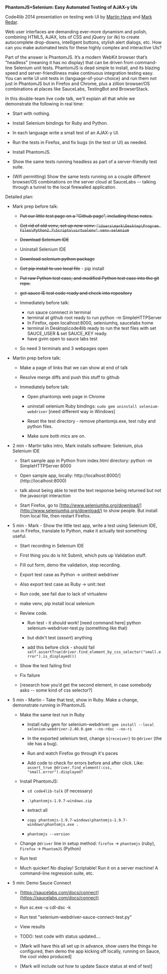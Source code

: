 **PhantomJS+Selenium: Easy Automated Testing of AJAX-y UIs**

Code4lib 2014 presentation on testing web UI by [Martin Haye](http://github.com/martinhaye) and [Mark Redar](http://github.com/mredar).

Web user interfaces are demanding ever-more dynamism and polish, combining HTML5, AJAX, lots of CSS and jQuery (or ilk) to create autocomplete drop-downs, intelligent buttons, stylish alert dialogs, etc. How can you make automated tests for these highly complex and interactive UIs?

Part of the answer is PhantomJS. It’s a modern WebKit browser that’s "headless" (meaning it has no display) that can be driven from command-line Selenium unit tests. PhantomJS is dead simple to install, and its blazing speed and server-friendliness make continuous integration testing easy. You can write UI unit tests in {language-of-your-choice} and run them not just in PhantomJS but in Firefox and Chrome, plus a zillion browser/OS combinations at places like SauceLabs, TestingBot and BrowserStack.

In this double-team live code talk, we’ll explain all that while we demonstrate the following in real time:

* Start with nothing.

* Install Selenium bindings for Ruby and Python.

* In each language write a small test of an AJAX-y UI.

* Run the tests in Firefox, and fix bugs (in the test or UI) as needed.

* Install PhantomJS.

* Show the same tests running headless as part of a server-friendly test suite.

* (Wifi permitting) Show the same tests running on a couple different browser/OS combinations on the server cloud at SauceLabs -- talking through a tunnel to the local firewalled application.

Detailed plan:

* Mark prep before talk:

    * <s>Put our little test page on a "Github page", including these notes.</s>

    * <s>Get rid of old venv, set up new venv: `"\Users\mark\Desktop\Program Files\Python2.7\Scripts\virtualenv" venv-selenium`</s>

    * <s>Download Selenium IDE</s>
    
    * Uninstall Selenium IDE
    
    * <s>Download selenium python package</s>
    
    * <s>Get pip install to use local file</s> - pip install <local file path>
    
    * <s>Put raw Python test case, and modified Python test case into the git repo.</s>

    * <s>get sauce IE test code ready and check into repository</s>

    * Immediately before talk:
        * run sauce connnect in terminal
        * terminal at github root ready to run python -m SimpleHTTPServer
        * In Firefox, open localhost:8000, seleniumhq, saucelabs home
        * terminal in Desktop\code4lib ready to run the test files with set SAUCE_USER & set SAUCE_KEY ready.
        * have gvim open to sauce labs test

    * So need 3 terminals and 3 webpages open

* Martin prep before talk: 

    * Make a page of links that we can show at end of talk

    * Resolve merge diffs and push this stuff to github

    * Immediately before talk:

        * Open phantomjs web page in Chrome

        * uninstall selenium Ruby bindings:
    `sudo gem uninstall selenium-webdriver` [need different way in Windows]

        * Reset the test directory - remove phantomjs.exe, test ruby and python
          files.

        * Make sure both mics are on.


* 2 min - Martin talks intro, Mark installs software: Selenium, plus Selenium IDE

    * Start sample app in Python from index.html directory:
         python -m SimpleHTTPServer 8000

    * Open sample app, locally:
         http://localhost:8000/](http://localhost:8000)
   
    * talk about being able to test the text response being returned but not the javascript interaction

    * Start Firefox, go to [http://www.seleniumhq.org/download/](http://www.seleniumhq.org/download/) to show people. But install from local file, then restart Firefox.


* 5 min - Mark - Show the little test app, write a test using Selenium IDE, run in Firefox, translate to Python, make it actually test something useful.

    * Start recording in Selenium IDE

    * First thing you do is hit Submit, which puts up Validation stuff.

    * Fill out form, demo the validation, stop recording.

    * Export test case as Python -> unittest webdriver

    * Also export test case as Ruby -> unit::test
    
    * Run code, see fail due to lack of virtualenv
    
    * make venv, pip install local selenium
    
    * Review code. 

        * Run test - it should work!
[need command here] python selenium-webdriver-test.py (something like that)

         * but didn't test (*assert*) anything
         * add this before click - should fail `self.assertTrue(driver.find_element_by_css_selector("small.error").is_displayed())`

    * Show the test failing first

    * Fix failure

    * [research how you’d get the second element, in case somebody asks -- some kind of css selector?]


* 5 min - Martin - Take that test, show in Ruby. Make a change, demonstrate running in PhantomJS.

    * Make the same test run in Ruby

        * Install ruby gem for selenium-webdriver:
`gem install --local selenium-webdriver-2.40.0.gem --no-rdoc --no-ri`

        * In the exported selenium test, change `${receiver}` to `@driver` (the ide has a bug).

        * Run and watch Firefox go through it's paces

        * Add code to check for errors before and after click. Like: `assert_true @driver.find_element(:css, "small.error").displayed?`

    * Install PhantomJS:

        * `cd code4lib-talk` (if necessary)

        * `.\phantomjs-1.9.7-windows.zip`

        * extract all

        * `copy phantomjs-1.9.7-windows\phantomjs-1.9.7-windows\phantomjs.exe .`

        * `phantomjs --version`

    * Change `@driver` line in setup method: `firefox` -> `phantomjs` (ruby), `Firefox` -> `PhantomJS` (Python)

    * Run test

    * Much quicker! No display! Scriptable! Run it on a server machine! A command-line regression suite, etc.


* 5 min: Demo Sauce Connect

    * [https://saucelabs.com/docs/connect](https://saucelabs.com/docs/connect)

    * Run sc.exe -u cdl-dsc -k <cdl-dsc-key>

    * Run test "selenium-webdriver-sauce-connect-test.py"

    * View results

    * TODO: test code with status updated....

    * [Mark will have this all set up in advance, show users the things he configured, then demo the app kicking off locally, running on Sauce, the cool video produced]

    * [Mark will include out how to update Sauce status at end of test]


